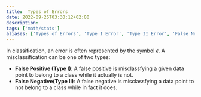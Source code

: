 ```yaml
---
title:  Types of Errors
date: 2022-09-25T03:30:12+02:00
description: 
tags: ['math/stats']
aliases: ['Types of Errors', 'Type I Error', 'Type II Error', 'False Negative', 'False Positive']
---
```


In classification, an error is often represented by the symbol $\epsilon$. A misclassification can be one of two types: 
- **False Positive (Type I)**: A false positive is misclassfying a given data point to belong to a class while it actually is not.
- **False Negative(Type II)**: A false negative is misclassfying a data point to not belong to a class while in fact it does.